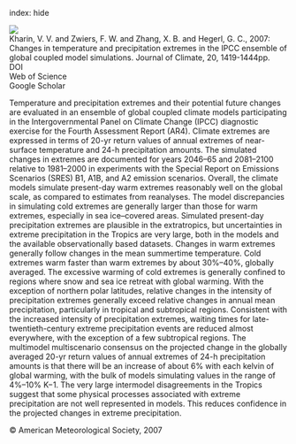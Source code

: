 index: hide

<div class="Citation">
    <div class="Citation-thumb CitationThumb-linked"  data-href="https://doi.org/10.1175/jcli4066.1">
      <img src="https://static.claimspace.cloud/climate-study-static/refs/thumbs/12/Kharin_et_al_2007-thumb.png" />
    </div>

  <div class="Citation-body">
    <div class="Citation-text">Kharin, V. V. and Zwiers, F. W. and Zhang, X. B. and Hegerl, G. C., 2007: Changes in temperature and precipitation extremes in the IPCC ensemble of global coupled model simulations. <span class="Article-journal">Journal of Climate, </span><span class="Article-volume">20, </span>1419-1444pp.</div>
    <div class="Citation-links">
      <div class="CitationLink" data-href="https://doi.org/10.1175/jcli4066.1">
        <div class="CitationLink-icon CitationLink-Doi"></div>
        <div class="CitationLink-text">DOI</div>
      </div>
      <div class="CitationLink" data-href="http://cel.webofknowledge.com/InboundService.do?customersID=atyponcel&smartRedirect=yes&mode=FullRecord&IsProductCode=Yes&product=CEL&Init=Yes&Func=Frame&action=retrieve&SrcApp=literatum&SrcAuth=atyponcel&SID=7CNc3cIRaBKjGbSujFM&UT=WOS:000245742400002">
        <div class="CitationLink-icon CitationLink-Isi"></div>
        <div class="CitationLink-text">Web of Science</div>
      </div>
      <div class="CitationLink" data-href="https://scholar.google.com/scholar?q=10.1175/jcli4066.1">
        <div class="CitationLink-icon CitationLink-Scholar"></div>
        <div class="CitationLink-text">Google Scholar</div>
      </div>
    </div>
  </div>
</div>

Temperature and precipitation extremes and their potential future changes are evaluated in an ensemble of global coupled climate models participating in the Intergovernmental Panel on Climate Change (IPCC) diagnostic exercise for the Fourth Assessment Report (AR4). Climate extremes are expressed in terms of 20-yr return values of annual extremes of near-surface temperature and 24-h precipitation amounts. The simulated changes in extremes are documented for years 2046–65 and 2081–2100 relative to 1981–2000 in experiments with the Special Report on Emissions Scenarios (SRES) B1, A1B, and A2 emission scenarios. Overall, the climate models simulate present-day warm extremes reasonably well on the global scale, as compared to estimates from reanalyses. The model discrepancies in simulating cold extremes are generally larger than those for warm extremes, especially in sea ice–covered areas. Simulated present-day precipitation extremes are plausible in the extratropics, but uncertainties in extreme precipitation in the Tropics are very large, both in the models and the available observationally based datasets. Changes in warm extremes generally follow changes in the mean summertime temperature. Cold extremes warm faster than warm extremes by about 30%–40%, globally averaged. The excessive warming of cold extremes is generally confined to regions where snow and sea ice retreat with global warming. With the exception of northern polar latitudes, relative changes in the intensity of precipitation extremes generally exceed relative changes in annual mean precipitation, particularly in tropical and subtropical regions. Consistent with the increased intensity of precipitation extremes, waiting times for late-twentieth-century extreme precipitation events are reduced almost everywhere, with the exception of a few subtropical regions. The multimodel multiscenario consensus on the projected change in the globally averaged 20-yr return values of annual extremes of 24-h precipitation amounts is that there will be an increase of about 6% with each kelvin of global warming, with the bulk of models simulating values in the range of 4%–10% K−1. The very large intermodel disagreements in the Tropics suggest that some physical processes associated with extreme precipitation are not well represented in models. This reduces confidence in the projected changes in extreme precipitation.

<div class="Citation-copy">
&copy; American Meteorological Society, 2007
</div>